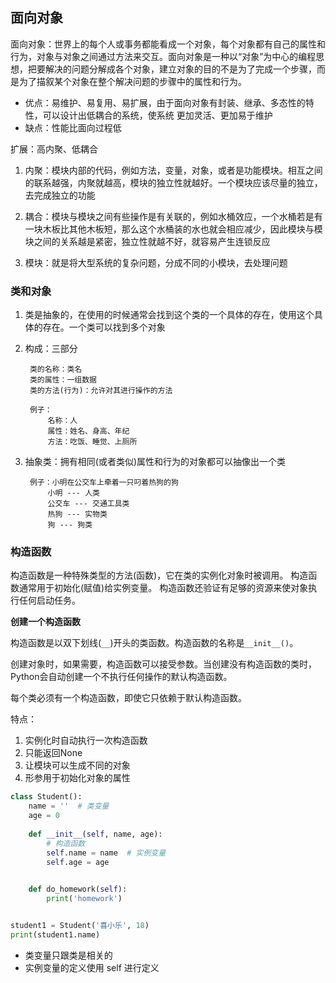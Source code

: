 ## 面向对象

面向对象：世界上的每个人或事务都能看成一个对象，每个对象都有自己的属性和行为，对象与对象之间通过方法来交互。面向对象是一种以“对象”为中心的编程思想，把要解决的问题分解成各个对象，建立对象的目的不是为了完成一个步骤，而是为了描叙某个对象在整个解决问题的步骤中的属性和行为。

- 优点：易维护、易复用、易扩展，由于面向对象有封装、继承、多态性的特性，可以设计出低耦合的系统，使系统 更加灵活、更加易于维护
- 缺点：性能比面向过程低

扩展：高内聚、低耦合

1. 内聚：模块内部的代码，例如方法，变量，对象，或者是功能模块。相互之间的联系越强，内聚就越高，模块的独立性就越好。一个模块应该尽量的独立，去完成独立的功能

2. 耦合：模块与模块之间有些操作是有关联的，例如水桶效应，一个水桶若是有一块木板比其他木板短，那么这个水桶装的水也就会相应减少，因此模块与模块之间的关系越是紧密，独立性就越不好，就容易产生连锁反应

3. 模块：就是将大型系统的复杂问题，分成不同的小模块，去处理问题

### 类和对象

1. 类是抽象的，在使用的时候通常会找到这个类的一个具体的存在，使用这个具体的存在。一个类可以找到多个对象

2. 构成：三部分
		
		类的名称：类名  
		类的属性：一组数据  
		类的方法(行为)：允许对其进行操作的方法

		例子：
			名称：人  
			属性：姓名、身高、年纪  
			方法：吃饭、睡觉、上厕所

3. 抽象类：拥有相同(或者类似)属性和行为的对象都可以抽像出一个类

		例子：小明在公交车上牵着一只叼着热狗的狗
			小明 --- 人类  
			公交车 --- 交通工具类  
			热狗 --- 实物类  
			狗 --- 狗类

### 构造函数

构造函数是一种特殊类型的方法(函数)，它在类的实例化对象时被调用。 构造函数通常用于初始化(赋值)给实例变量。 构造函数还验证有足够的资源来使对象执行任何启动任务。 

**创建一个构造函数**

构造函数是以双下划线(`__`)开头的类函数。构造函数的名称是`__init__()`。

创建对象时，如果需要，构造函数可以接受参数。当创建没有构造函数的类时，Python会自动创建一个不执行任何操作的默认构造函数。

每个类必须有一个构造函数，即使它只依赖于默认构造函数。


特点：
1. 实例化时自动执行一次构造函数
2. 只能返回None
3. 让模块可以生成不同的对象
4. 形参用于初始化对象的属性

```python
class Student():
    name = ''  # 类变量
    age = 0
  
    def __init__(self, name, age):
        # 构造函数
        self.name = name  # 实例变量
        self.age = age
        

    def do_homework(self):
        print('homework')


student1 = Student('喜小乐', 18)
print(student1.name)
```

- 类变量只跟类是相关的
- 实例变量的定义使用 self 进行定义
